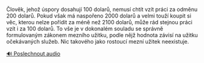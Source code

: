 
Člověk, jehož úspory dosahují 100 dolarů, nemusí chtít vzít práci za odměnu 200 dolarů. Pokud však má naspořeno 2000 dolarů a velmi touží koupit si věc, kterou nelze pořídit za méně než 2100 dolarů, může rád stejnou práci vzít i za 100 dolarů. To vše je v dokonalém souladu se správně formulovaným zákonem mezního užitku, podle nějž hodnota závisí na užitku očekávaných služeb. Nic takového jako rostoucí mezní užitek neexistuje.

[🔊 Poslechnout audio](/data/7-paragraphs/audio/chapter_31/para_009-lovk-jeho-spory-dosahuj-100-dolar-nemus-c.mp3)
